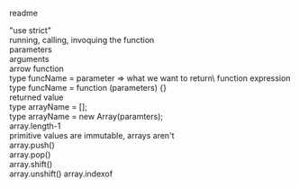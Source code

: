 readme

"use strict"\
running, calling, invoquing the function\
parameters\
arguments\
arrow function\
type funcName = parameter => what we want to return\ 
function expression\
type funcName = function (parameters) {}\
returned value\
type arrayName = [];\
type arrayName = new Array(paramters);\
array.length-1\
primitive values are immutable, arrays aren't\
array.push()\
array.pop()\
array.shift()\
array.unshift()
array.indexof
